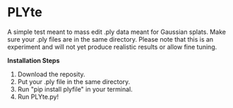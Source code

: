 # PLYte
A simple test meant to mass edit .ply data meant for Gaussian splats.  Make sure your .ply files are in the same directory. Please note that this is an experiment and will not yet produce realistic results or allow fine tuning.

<b>Installation Steps</b>
1) Download the reposity.
2) Put your .ply file in the same directory.
3) Run "pip install plyfile" in your terminal.
4) Run PLYte.py!

